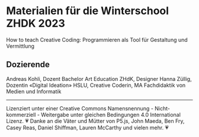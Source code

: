 # Materialien für die Winterschool ZHDK 2023
How to teach Creative Coding: Programmieren als Tool für Gestaltung und Vermittlung

## Dozierende 
Andreas Kohli, Dozent Bachelor Art Education ZHdK, Designer
Hanna Züllig, Dozentin «Digital Ideation» HSLU, Creative Coderin, MA Fachdidaktik von Medien und Informatik


---
Lizenziert unter einer Creative Commons Namensnennung - Nicht-kommerziell - Weitergabe unter gleichen Bedingungen 4.0 International Lizenz.
💗 Danke an die Väter und Mütter von P5.js, John Maeda, Ben Fry, Casey Reas, Daniel Shiffman, Lauren McCarthy und vielen mehr. 💗
